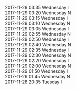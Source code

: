 2017-11-29 03:35 Wednesday  I  
2017-11-29 03:20 Wednesday  N  
2017-11-29 03:15 Wednesday  I  
2017-11-29 03:10 Wednesday  N  
2017-11-29 03:05 Wednesday  I  
2017-11-29 02:55 Wednesday  N  
2017-11-29 02:50 Wednesday  I  
2017-11-29 02:40 Wednesday  N  
2017-11-29 02:35 Wednesday  I  
2017-11-29 02:30 Wednesday  N  
2017-11-29 02:20 Wednesday  I  
2017-11-29 02:00 Wednesday  N  
2017-11-29 01:50 Wednesday  I  
2017-11-29 01:45 Wednesday  N  
2017-11-28 20:35 Tuesday  I  
